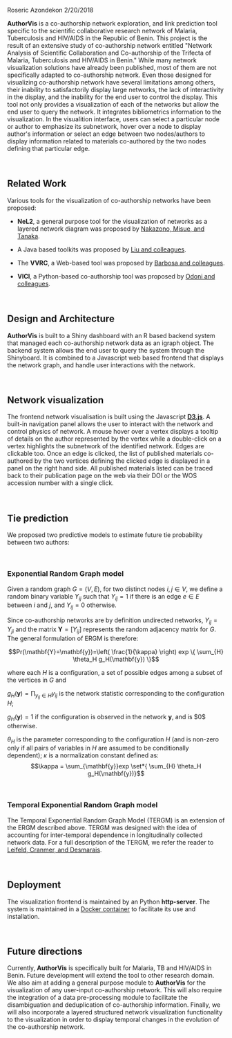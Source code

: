 Roseric Azondekon
2/20/2018

**AuthorVis** is a co-authorship network exploration, and link prediction tool specific to the scientific collaborative research network of Malaria, Tuberculosis and HIV/AIDS in the Republic of Benin. This project is the result of an extensive study of co-authorship network entitled "Network Analysis of Scientific Collaboration and Co-authorship of the Trifecta of Malaria, Tuberculosis and HIV/AIDS in Benin." While many network visualization solutions have already been published, most of them are not specifically adapted to co-authorship network. Even those designed for visualizing co-authorship network have several limitations among others, their inability to satisfactorily display large networks, the lack of interactivity in the display, and the inability for the end user to control the display. This tool not only provides a visualization of each of the networks but allow the end user to query the network. It integrates bibliometrics information to the visualization. In the visualition interface, users can select a particular node or author to emphasize its subnetwork, hover over a node to display author's information or select an edge between two nodes/authors to display information related to materials co-authored by the two nodes defining that particular edge.

   

Related Work
------------

Various tools for the visualization of co-authorship networks have been proposed:

-   **NeL2**, a general purpose tool for the visualization of networks as a layered network diagram was proposed by [Nakazono, Misue, and Tanaka](https://dl.acm.org/citation.cfm?id=1151920 "NeL 2: Network drawing tool for handling layered structured network diagram.").

-   A Java based toolkits was proposed by [Liu and colleagues](ww.doi.org/10.1145/996350.996470 "Toolkits for visualizing co-authorship graph.").

-   The **VVRC**, a Web-based tool was proposed by [Barbosa and colleagues](www.doi.org/10.1145/2213836.2213975 "Web based tool for visualization and recommendation on co-authorship network").

-   **VICI**, a Python-based co-authorship tool was proposed by [Odoni and colleagues](http://www.semar.de/ws/publikationen/2017_ISI_VICI.pdf "Visualisation of Collaboration in Social Collaborative Knowledge Management Systems").

   

Design and Architecture
-----------------------

**AuthorVis** is built to a Shiny dashboard with an R based backend system that managed each co-authorship network data as an igraph object. The backend system allows the end user to query the system through the Shinyboard. It is combined to a Javascript web based frontend that displays the network graph, and handle user interactions with the network.

   

Network visualization
---------------------

The frontend network visualisation is built using the Javascript [**D3.js**](https://d3js.org/ "Data-Driven Documents"). A built-in navigation panel allows the user to interact with the network and control physics of network. A mouse hover over a vertex displays a tooltip of details on the author represented by the vertex while a double-click on a vertex highlights the subnetwork of the identified network. Edges are clickable too. Once an edge is clicked, the list of published materials co-authored by the two vertices defining the clicked edge is displayed in a panel on the right hand side. All published materials listed can be traced back to their publication page on the web via their DOI or the WOS accession number with a single click.

   

Tie prediction
--------------

We proposed two predictive models to estimate future tie probability between two authors:

 

### Exponential Random Graph model

Given a random graph $G=(V,E)$, for two distinct nodes $i,j \in V$, we define a random binary variable $Y_{ij}$ such that $Y_{ij} = 1$ if there is an edge $e \in E$ between $i$ and $j$, and $Y_{ij} = 0$ otherwise.

Since co-authorship networks are by definition undirected networks, $Y_{ij} = Y_{ji}$ and the matrix $\mathbf{Y}=\left[ Y_{ij} \right]$ represents the random adjacency matrix for $G$. The general formulation of ERGM is therefore:

$$Pr(\mathbf{Y}=\mathbf{y})=\left( \frac{1}{\kappa} \right) exp \{ \sum_{H} \theta_H g_H(\mathbf{y}) \}$$

where each $H$ is a configuration, a set of possible edges among a subset of the vertices in $G$ and 

$g_H( \mathbf{y} )= \prod_{ y_{ij } \in H } y_{ij}$ is the network statistic corresponding to the configuration $H$; 

$g_H( \mathbf{y} )=1$ if the configuration is observed in the network $\mathbf{y}$, and is \$0$ otherwise. 

$\theta_H$ is the parameter corresponding to the configuration $H$ (and is non-zero only if all pairs of variables in $H$ are assumed to be conditionally dependent); 
$\kappa$ is a normalization constant defined as:
$$\kappa = \sum_{\mathbf{y}}exp \set*{ \sum_{H} \theta_H g_H(\mathbf{y})}$$

 

### Temporal Exponential Random Graph model

The Temporal Exponential Random Graph Model (TERGM) is an extension of the ERGM described above. TERGM was designed with the idea of accounting for inter-temporal dependence in longitudinally collected network data. For a full description of the TERGM, we refer the reader to [Leifeld, Cranmer, and Desmarais](http://eprints.gla.ac.uk/139203/ "Temporal exponential random graph models with btergm: estimation and bootstrap confidence intervals").

   

Deployment
----------

The visualization frontend is maintained by an Python **http-server**. The system is maintained in a [Docker container](https://hub.docker.com/r/rosericazondekon/authorvis/ "docker pull rosericazondekon/authorvis") to facilitate its use and installation.

   

Future directions
-----------------

Currently, **AuthorVis** is specifically built for Malaria, TB and HIV/AIDS in Benin. Future development will extend the tool to other research domain. We also aim at adding a general purpose module to **AuthorVis** for the visualization of any user-input co-authorship network. This will also require the integration of a data pre-processing module to facilitate the disambiguation and deduplication of co-authorship information. Finally, we will also incorporate a layered structured network visualization functionality to the visualization in order to display temporal changes in the evolution of the co-authorship network.

